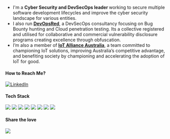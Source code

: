 * I'm a <strong>Cyber Security and DevSecOps leader </strong> working to secure multiple software development lifecycles and improve the cyber security landscape for various entities.
* I also run <a href='https://DevOps.red/' target='_blank'><strong>DevOpsRed</strong></a>, a DevSecOps consultancy focusing on Bug Bounty hunting and
Cloud penetration testing. Its a collective registered and utilised for collaborative and commercial vulnerability disclosure
programs creating excellence through obfuscation.
* I’m also a member of <a href='https://iot.org.au/' target='_blank'><strong> IoT Alliance Australia</strong></a>, a team
committed to championing IoT solutions, improving Australia’s competitive advantage, and benefiting society by championing
and accelerating the adoption of IoT for good.

#### How to Reach Me?

[![LinkedIn](https://img.shields.io/badge/-LINKEDIN-0077B5?style=for-the-badge&logo=linkedin&logoColor=white)](https://www.linkedin.com/in/tommyajblack/)


#### Tech Stack

<img
    src="https://img.shields.io/badge/AWS%20-%23FF9900.svg?&style=for-the-badge&logo=amazon-aws&logoColor=white" />&nbsp;<img
    src="https://img.shields.io/badge/Google%20Cloud%20-%234285F4.svg?&style=for-the-badge&logo=google-cloud&logoColor=white" />&nbsp;<img
    src="https://img.shields.io/badge/azure%20-%230072C6.svg?&style=for-the-badge&logo=azure-devops&logoColor=white" />&nbsp;<img
    src="https://img.shields.io/badge/docker%20-%230db7ed.svg?&style=for-the-badge&logo=docker&logoColor=white" />&nbsp;<img
    src="https://img.shields.io/badge/kubernetes%20-%23326ce5.svg?&style=for-the-badge&logo=kubernetes&logoColor=white" />&nbsp;<img
    src="https://img.shields.io/badge/terraform-%235835CC.svg?style=for-the-badge&logo=terraform&logoColor=white" />&nbsp;<img
    src="https://img.shields.io/badge/VAULT-%235835CC.svg?style=for-the-badge&logo=Vault&logoColor=white" />&nbsp;<img
    src="https://img.shields.io/badge/python-3670A0?style=for-the-badge&logo=python&logoColor=ffdd54" />


#### Share the love

<a href="https://www.buymeacoffee.com/ASLANTechnology"><img src="https://img.buymeacoffee.com/button-api/?text=Buy me a coffee&emoji=&slug=ASLANTechnology&button_colour=FFDD00&font_colour=000000&font_family=Cookie&outline_colour=000000&coffee_colour=ffffff" /></a>
